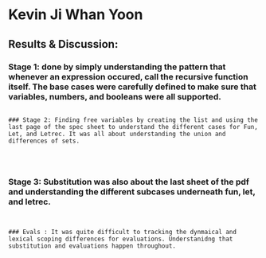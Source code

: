 # Kevin Ji Whan Yoon

## Results & Discussion:

### Stage 1: done by simply understanding the pattern that whenever an expression occured, call the recursive function itself. The base cases were carefully defined to make sure that variables, numbers, and booleans were all supported.



```

### Stage 2: Finding free variables by creating the list and using the last page of the spec sheet to understand the different cases for Fun, Let, and Letrec. It was all about understanding the union and differences of sets.




```

### Stage 3: Substitution was also about the last sheet of the pdf and understanding the different subcases underneath fun, let, and letrec. 



```


### Evals : It was quite difficult to tracking the dynmaical and lexical scoping differences for evaluations. Understanidng that substitution and evaluations happen throughout. 



